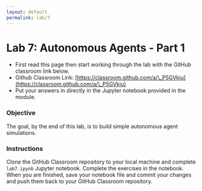 ```yaml
---
layout: default
permalink: lab/7
---
```


# Lab 7: Autonomous Agents - Part 1

* First read this page then start working through the lab with the GitHub classroom link below.
* Github Classroom Link: [https://classroom.github.com/a/\_P5GVkju](https://classroom.github.com/a/\_P5GVkju)
* Put your answers in directly in the Jupyter notebook provided in the module.

### Objective

The goal, by the end of this lab, is to build simple autonomous agent simulations.

### Instructions

Clone the GitHub Classroom repository to your local machine and complete `lab7.ipynb` Jupyter notebook. Complete the exercises in the notebook. When you are finished, save your notebook file and commit your changes and push them back to your GitHub Classroom repository. 



